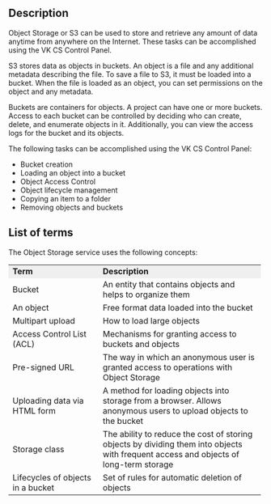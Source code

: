## Description

Object Storage or S3 can be used to store and retrieve any amount of data anytime from anywhere on the Internet. These tasks can be accomplished using the VK CS Control Panel.

S3 stores data as objects in buckets. An object is a file and any additional metadata describing the file. To save a file to S3, it must be loaded into a bucket. When the file is loaded as an object, you can set permissions on the object and any metadata.

Buckets are containers for objects. A project can have one or more buckets. Access to each bucket can be controlled by deciding who can create, delete, and enumerate objects in it. Additionally, you can view the access logs for the bucket and its objects.

The following tasks can be accomplished using the VK CS Control Panel:

- Bucket creation
- Loading an object into a bucket
- Object Access Control
- Object lifecycle management
- Copying an item to a folder
- Removing objects and buckets

## List of terms

The Object Storage service uses the following concepts:

<table border="0" cellpadding="0" cellspacing="0" style="margin-right: calc(1%); width: 99%;" width="515"><tbody><tr><td style="width: 35.6962%; background-color: rgb(239, 239, 239);"><strong>Term</strong></td><td style="width: 64.0506%; background-color: rgb(239, 239, 239);"><strong>Description</strong></td></tr><tr><td height="19" style="width: 35.6962%;" width="47.57281553398058%">Bucket</td><td style="width: 64.0506%;" width="52.42718446601942%">An entity that contains objects and helps to organize them</td></tr><tr><td height="19" style="width: 35.6962%;">An object</td><td style="width: 64.0506%;">Free format data loaded into the bucket</td></tr><tr><td height="19" style="width: 35.6962%;">Multipart upload</td><td style="width: 64.0506%;">How to load large objects</td></tr><tr><td height="19" style="width: 35.6962%;">Access Control List (ACL)</td><td style="width: 64.0506%;">Mechanisms for granting access to buckets and objects</td></tr><tr><td style="width: 35.6962%;">Pre-signed URL</td><td style="width: 64.0506%;">The way in which an anonymous user is granted access to operations with Object Storage</td></tr><tr><td height="19" style="width: 35.6962%;">Uploading data via HTML form</td><td style="width: 64.0506%;">A method for loading objects into storage from a browser. Allows anonymous users to upload objects to the bucket</td></tr><tr><td height="19" style="width: 35.6962%;">Storage class</td><td style="width: 64.0506%;">The ability to reduce the cost of storing objects by dividing them into objects with frequent access and objects of long-term storage</td></tr><tr><td style="width: 35.6962%;">Lifecycles of objects in a bucket</td><td style="width: 64.0506%;">Set of rules for automatic deletion of objects</td></tr></tbody></table>
